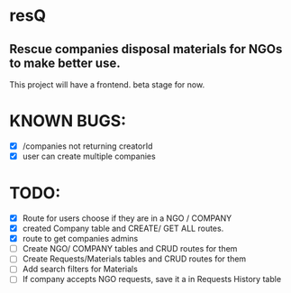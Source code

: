 # resQ 
## Rescue companies disposal materials for NGOs to make better use.
This project will have a frontend. beta stage for now.

# KNOWN BUGS:
- [x] /companies not returning creatorId
- [x] user can create multiple companies
# TODO: 
- [x] Route for users choose if they are in a NGO / COMPANY 
- [x] created Company table and CREATE/ GET ALL routes.
- [x] route to get companies admins
- [ ] Create NGO/ COMPANY tables and CRUD routes for them 
- [ ] Create Requests/Materials tables and CRUD routes for them
- [ ] Add search filters for Materials
- [ ] If company accepts NGO requests, save it a in Requests History table 